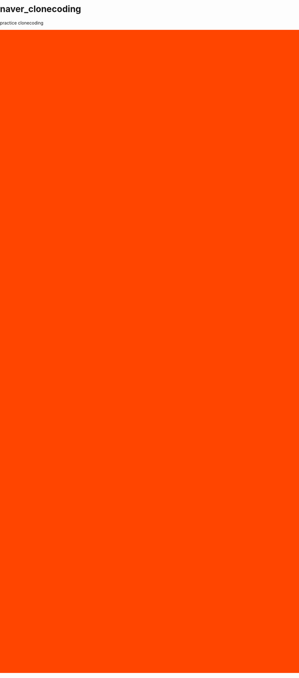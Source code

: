 # naver_clonecoding
practice clonecoding

<html lang="ko">
<head>
    <meta charset="UTF-8">
    <meta name="viewport" content="width=device-width, initial-scale=1.0">
    <link rel="shortcut icon" type="image/x-icon" href="./favicon.ico?1">
    <title>Naver</title>
    <style>
        :root {
            --color_title: #080808;
            --color_title_rgb: 8,8,8;
            --color_body: #101010;
            --color_body_rgb: 16,16,16;
            --color_caption1: #404040;
            --color_caption1_rgb: 64,64,64;
            --color_caption2: #606060;
            --color_caption2_rgb: 96,96,96;
            --color_caption3: #555558;
            --color_caption3_rgb: 85,85,88;
            --color_search: #000;
            --color_search_rgb: 0,0,0;
            --color_border_out: #e3e5e8;
            --color_border_out_rgb: 227,229,232;
            --color_border_in: #ebebeb;
            --color_border_in_rgb: 235,235,235;
            --color_border_in_divider: #ebebeb;
            --color_border_in_divider_rgb: 235,235,235;
            --color_border_in_exception: #ebebeb;
            --color_border_in_exception_rgb: 235,235,235;
            --color_button_border: #dadcdf;
            --color_button_border_rgb: 218,220,223;
            --color_dot_divider: #d3d5d7;
            --color_dot_divider_rgb: 211,213,215;
            --color_block_bg: #fff;
            --color_block_bg_rgb: 255,255,255;
            --color_board_bg: #f4f6fa;
            --color_board_bg_rgb: 244,246,250;
            --color_option_bg: #f5f7f8;
            --color_option_bg_rgb: 245,247,248;
            --color_login_bg: #fafbfb;
            --color_login_bg_rgb: 250,251,251;
            --color_menu_widget_bg: #fff;
            --color_menu_widget_bg_rgb: 255,255,255;
            --color_setting_bg: #fff;
            --color_setting_bg_rgb: 255,255,255;
            --color_button1_bg: #fff;
            --color_button1_bg_rgb: 255,255,255;
            --color_button2_bg: #fff;
            --color_button2_bg_rgb: 255,255,255;
            --color_news: #3a67ea;
            --color_news_rgb: 58,103,234;
            --color_news_econ_stay: #909aab;
            --color_news_econ_stay_rgb: 144,154,171;
            --color_news_econ_down: #4f67d6;
            --color_news_econ_down_rgb: 79,103,214;
            --color_live_news_price: #f4361e;
            --color_live_news_price_rgb: 244,54,30;
            --color_enter: #e538e2;
            --color_enter_rgb: 229,56,226;
            --color_enter_bg: #f2f1fb;
            --color_enter_bg_rgb: 242,241,251;
            --color_sports: #1f65ef;
            --color_sports_rgb: 31,101,239;
            --color_sports_bg: #f4f7fe;
            --color_sports_bg_rgb: 244,247,254;
            --color_econ: #008f76;
            --color_econ_rgb: 0,143,118;
            --color_calendar: #eb5b5b;
            --color_calendar_rgb: 235,91,91;
            --color_dic: #031f5f;
            --color_dic_rgb: 3,31,95;
        }
        html, body {
            margin: 0;
            padding: 0;
        }
        #wrap {
            text-align: center;
        }
        #wrap-center {
            width: 1200px;
            background-color: orangered;
            display: inline-block;
        }
        #header {
            text-align: left;
        }
        #header-hamburger {
            display: inline-block;
            margin-top: 18px;
            padding: 10px;
            background: none;
            border: none;
            cursor: pointer;
        }
        #header-hamburger:hover {
            background-color: var(--color_option_bg);
            border-radius: 50%;
        }
        #header-hamburger > div{
            width: 26px;
            height: 26px;
            background-image: url(./sp_main.png);
            background-position: 0px -333px;
            background-repeat: no-repeat;
            background-size: 434px 416px;
        }
        #main {
            height: 2000px;
        }
    </style>
</head>
<body>
    <div id="wrap">
        <div id="wrap-center">
            <div id="header">
                <button id="header-hamburger">
                    <div></div>
                </button>
            </div>
            <div id="search"></div>
            <div id="navi"></div>
            <div id="main"></div>
        </div>
    </div>
</body>
</html>
